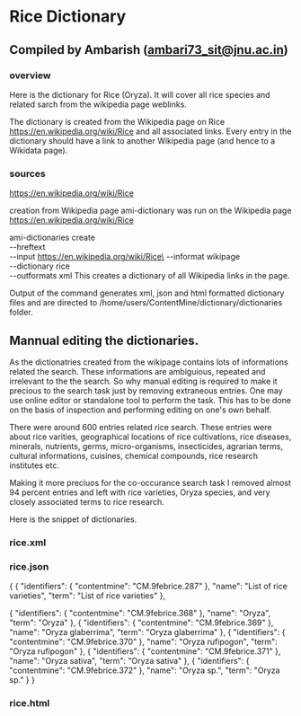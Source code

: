# Rice Dictionary
## Compiled by Ambarish (ambari73_sit@jnu.ac.in)

### overview
Here is the dictionary for Rice (Oryza). It will cover all rice species and related sarch from the wikipedia page weblinks.

The dictionary is created from the Wikipedia page on Rice https://en.wikipedia.org/wiki/Rice and all associated links. 
Every entry in the dictionary should have a link to another Wikipedia page (and hence to a Wikidata page).

### sources
https://en.wikipedia.org/wiki/Rice

creation from Wikipedia page
ami-dictionary was run on the Wikipedia page https://en.wikipedia.org/wiki/Rice

ami-dictionaries create\
 --hreftext \
 --input https://en.wikipedia.org/wiki/Rice\
 --informat wikipage\
 --dictionary rice \
 --outformats xml
This creates a dictionary of all Wikipedia links in the page. 

Output of the command generates xml, json and html formatted dictionary files and are directed to /home/users/ContentMine/dictionary/dictionaries folder. 

## Mannual editing the dictionaries.

As the dictionatries created from the wikipage contains lots of informations related the search. These informations are ambiguious, repeated and irrelevant to the the search. So why manual editing is required to make it precious to the search task just by removing extraneous entries. One may use online editor or standalone tool to perform the task. This has to be done on the basis of inspection and performing editing on one's own behalf.

There were around 600 entries related rice search. These entries were about rice varities, geographical locations of rice cultivations, rice diseases, minerals, nutrients, germs, micro-organisms, insecticides, agrarian terms, cultural informations, cuisines, chemical compounds, rice research institutes etc. 

Making it more preciuos for the co-occurance search task I removed almost 94 percent entries and left with rice varieties, Oryza species, and very closely associated terms to rice research.

Here is the snippet of dictionaries.

### rice.xml

<entry term="List of rice diseases" name="List of rice diseases" url="/wiki/List_of_rice_diseases" id="CM.9febrice.285" wikipedia="List_of_rice_diseases" />
	<entry term="List of rice varieties" name="List of rice varieties" url="/wiki/List_of_rice_varieties" id="CM.9febrice.287" wikipedia="List_of_rice_varieties" />
	<entry term="monocot" name="monocot" url="/wiki/Monocotyledon" id="CM.9febrice.333" wikipedia="Monocotyledon" />
	<entry term="New Rices for Africa" name="New Rices for Africa" url="/wiki/New_Rices_for_Africa" id="CM.9febrice.348" wikipedia="New_Rices_for_Africa" />
	<entry term="O. nivara" name="O. nivara" url="/wiki/Oryza_nivara" id="CM.9febrice.363" wikipedia="Oryza_nivara" />
	<entry term="Oryza" name="Oryza" url="/wiki/Oryza" id="CM.9febrice.368" wikipedia="Oryza" />
	<entry term="Oryza glaberrima" name="Oryza glaberrima" url="/wiki/Oryza_glaberrima" id="CM.9febrice.369" wikipedia="Oryza_glaberrima" />
	<entry term="Oryza rufipogon" name="Oryza rufipogon" url="/wiki/Oryza_rufipogon" id="CM.9febrice.370" wikipedia="Oryza_rufipogon" />
	<entry term="Oryza sativa" name="Oryza sativa" url="/wiki/Oryza_sativa" id="CM.9febrice.371" wikipedia="Oryza_sativa" />
	<entry term="Oryza sp." name="Oryza sp." url="/wiki/Oryza_sp." id="CM.9febrice.372" wikipedia="Oryza_sp." />
	<entry term="paddy" name="paddy" url="/wiki/Paddy_field" id="CM.9febrice.376" wikipedia="Paddy_field" />
	<entry term="Paddy field" name="Paddy field" url="/wiki/Paddy_field" id="CM.9febrice.377" wikipedia="Paddy_field" />
	<entry term="panicle rice mite" name="panicle rice mite" url="/wiki/Panicle_rice_mite" id="CM.9febrice.381" wikipedia="Panicle_rice_mite" />
	<entry term="Patna rice" name="Patna rice" url="/wiki/Patna_rice" id="CM.9febrice.390" wikipedia="Patna_rice" />
	<entry term="ponni" name="ponni" url="/wiki/Ponni_Rice" id="CM.9febrice.413" wikipedia="Ponni_Rice" />





### rice.json

 {
      {
      "identifiers": {
        "contentmine": "CM.9febrice.287"
      },
      "name": "List of rice varieties",
      "term": "List of rice varieties"
    },
   
   {
      "identifiers": {
        "contentmine": "CM.9febrice.368"
      },
      "name": "Oryza",
      "term": "Oryza"
    },
    {
      "identifiers": {
        "contentmine": "CM.9febrice.369"
      },
      "name": "Oryza glaberrima",
      "term": "Oryza glaberrima"
    },
    {
      "identifiers": {
        "contentmine": "CM.9febrice.370"
      },
      "name": "Oryza rufipogon",
      "term": "Oryza rufipogon"
    },
    {
      "identifiers": {
        "contentmine": "CM.9febrice.371"
      },
      "name": "Oryza sativa",
      "term": "Oryza sativa"
    },
    {
      "identifiers": {
        "contentmine": "CM.9febrice.372"
      },
      "name": "Oryza sp.",
      "term": "Oryza sp."
    }
}
   
   
### rice.html


  


